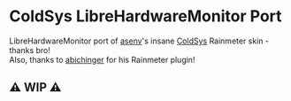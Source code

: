 # ColdSys LibreHardwareMonitor Port

LibreHardwareMonitor port of [asenv](https://www.deviantart.com/asenv)'s insane [ColdSys](https://www.deviantart.com/asenv/art/ColdSys-978489383) Rainmeter skin - thanks bro!  
Also, thanks to [abichinger](https://github.com/abichinger/Rainmeter-HardwareMonitor) for his Rainmeter plugin!

## ⚠️ WIP ⚠️

